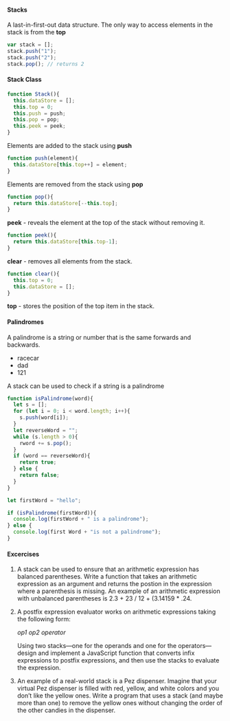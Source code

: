 #### Stacks 

A last-in-first-out data structure. The only way to access elements in the stack is from the **top**

```js
var stack = [];
stack.push("1");
stack.push("2");
stack.pop(); // returns 2
```

#### Stack Class

```js
function Stack(){
  this.dataStore = [];
  this.top = 0;
  this.push = push;
  this.pop = pop;
  this.peek = peek;
}
```

Elements are added to the stack using **push**

```js
function push(element){
  this.dataStore[this.top++] = element;
}
```

Elements are removed from the stack using **pop**

```js
function pop(){
  return this.dataStore[--this.top];
}
```

 **peek** - reveals the element at the top of the stack without removing it.

```js
function peek(){
  return this.dataStore[this.top-1];
}
```

**clear** - removes all elements from the stack.

```js
function clear(){
  this.top = 0;
  this.dataStore = [];
}
```

**top** - stores the position of the top item in the stack.

#### Palindromes

A palindrome is a string or number that is the same forwards and backwards.

- racecar
- dad
- 121

A stack can be used to check if a string is a palindrome

```js
function isPalindrome(word){
  let s = [];
  for (let i = 0; i < word.length; i++){
    s.push(word[i]);
  }
  let reverseWord = "";
  while (s.length > 0){
    rword += s.pop();
  }
  if (word == reverseWord){
    return true;
  } else {
    return false;
  }
}

let firstWord = "hello";

if (isPalindrome(firstWord)){
  console.log(firstWord + " is a palindrome");
} else {
  console.log(first Word + "is not a palindrome");
}
```

#### Excercises

1. A stack can be used to ensure that an arithmetic expression has balanced parentheses. Write a function that takes an arithmetic expression as an argument and returns the postion in the expression where a parenthesis is missing. An example of an arithmetic expression with unbalanced parentheses is 2.3 + 23 / 12 + (3.14159 * .24.

2. A postfix expression evaluator works on arithmetic expressions taking the following form:

   *op1 op2 operator*

   Using two stacks—one for the operands and one for the operators—design and implement a JavaScript function that converts infix expressions to postfix expressions, and then use the stacks to evaluate the expression.

3. An example of a real-world stack is a Pez dispenser. Imagine that your virtual Pez dispenser is filled with red, yellow, and white colors and you don’t like the yellow ones. Write a program that uses a stack (and maybe more than one) to remove the yellow ones without changing the order of the other candies in the dispenser.

